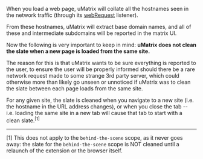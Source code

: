 When you load a web page, uMatrix will collate all the hostnames seen in the network traffic (through its [webRequest](https://developer.mozilla.org/en-US/Add-ons/WebExtensions/API/webRequest) listener).

From these hostnames, uMatrix will extract base domain names, and all of these and intermediate subdomains will be reported in the matrix UI.

Now the following is very important to keep in mind: **uMatrix does not clean the slate when a new page is loaded from the same site.**

The reason for this is that uMatrix wants to be sure everything is reported to the user, to ensure the user will be properly informed should there be a rare network request made to some strange 3rd party server, which could otherwise more than likely go unseen or unnoticed if uMatrix was to clean the slate between each page loads from the same site.

For any given site, the slate is cleaned when you navigate to a new site (i.e. the hostname in the URL address changes), or when you close the tab -- i.e. loading the same site in a new tab will cause that tab to start with a clean slate.<sup>[1]</sup>

***

[1] This does not apply to the `behind-the-scene` scope, as it never goes away: the slate for the `behind-the-scene` scope is NOT cleaned until a relaunch of the extension or the browser itself.
